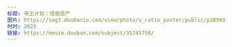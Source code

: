 ```yaml
---
标题: 帝王计划：怪兽遗产
图片: https://img3.doubanio.com/view/photo/s_ratio_poster/public/p2899382957.webp
时时: 2023
链接: https://movie.douban.com/subject/35745750/
---
```


